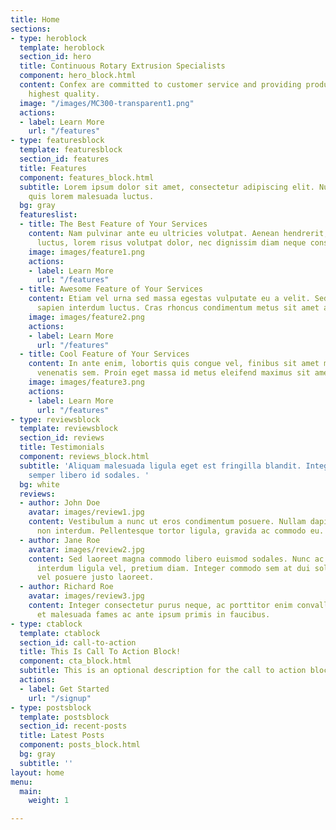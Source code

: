 ```yaml
---
title: Home
sections:
- type: heroblock
  template: heroblock
  section_id: hero
  title: Continuous Rotary Extrusion Specialists
  component: hero_block.html
  content: Confex are committed to customer service and providing products of the
    highest quality.
  image: "/images/MC300-transparent1.png"
  actions:
  - label: Learn More
    url: "/features"
- type: featuresblock
  template: featuresblock
  section_id: features
  title: Features
  component: features_block.html
  subtitle: Lorem ipsum dolor sit amet, consectetur adipiscing elit. Nullam a metus
    quis lorem malesuada luctus.
  bg: gray
  featureslist:
  - title: The Best Feature of Your Services
    content: Nam pulvinar ante eu ultricies volutpat. Aenean hendrerit, eros sed aliquet
      luctus, lorem risus volutpat dolor, nec dignissim diam neque consequat ex.
    image: images/feature1.png
    actions:
    - label: Learn More
      url: "/features"
  - title: Awesome Feature of Your Services
    content: Etiam vel urna sed massa egestas vulputate eu a velit. Sed ut nisl nec
      sapien interdum luctus. Cras rhoncus condimentum metus sit amet auctor.
    image: images/feature2.png
    actions:
    - label: Learn More
      url: "/features"
  - title: Cool Feature of Your Services
    content: In ante enim, lobortis quis congue vel, finibus sit amet mi. Aenean quis
      venenatis sem. Proin eget massa id metus eleifend maximus sit amet nec urna.
    image: images/feature3.png
    actions:
    - label: Learn More
      url: "/features"
- type: reviewsblock
  template: reviewsblock
  section_id: reviews
  title: Testimonials
  component: reviews_block.html
  subtitle: 'Aliquam malesuada ligula eget est fringilla blandit. Integer finibus
    semper libero id sodales. '
  bg: white
  reviews:
  - author: John Doe
    avatar: images/review1.jpg
    content: Vestibulum a nunc ut eros condimentum posuere. Nullam dapibus quis nunc
      non interdum. Pellentesque tortor ligula, gravida ac commodo eu.
  - author: Jane Roe
    avatar: images/review2.jpg
    content: Sed laoreet magna commodo libero euismod sodales. Nunc ac libero convallis,
      interdum ligula vel, pretium diam. Integer commodo sem at dui sollicitudin,
      vel posuere justo laoreet.
  - author: Richard Roe
    avatar: images/review3.jpg
    content: Integer consectetur purus neque, ac porttitor enim convallis vitae. Interdum
      et malesuada fames ac ante ipsum primis in faucibus.
- type: ctablock
  template: ctablock
  section_id: call-to-action
  title: This Is Call To Action Block!
  component: cta_block.html
  subtitle: This is an optional description for the call to action block.
  actions:
  - label: Get Started
    url: "/signup"
- type: postsblock
  template: postsblock
  section_id: recent-posts
  title: Latest Posts
  component: posts_block.html
  bg: gray
  subtitle: ''
layout: home
menu:
  main:
    weight: 1

---
```

